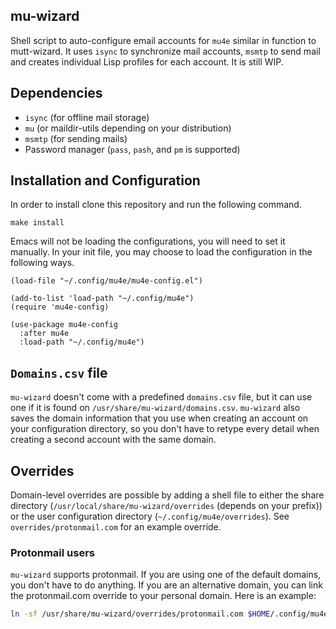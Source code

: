 mu-wizard
--------------------------------------------------------------------------------

Shell script to auto-configure email accounts for `mu4e` similar in function to
mutt-wizard. It uses `isync` to synchronize mail accounts, `msmtp` to send mail
and creates individual Lisp profiles for each account. It is still WIP.


Dependencies
--------------------------------------------------------------------------------

* `isync` (for offline mail storage)
* `mu` (or maildir-utils depending on your distribution)
* `msmtp` (for sending mails)
* Password manager (`pass`, `pash`, and `pm` is supported)



Installation and Configuration
--------------------------------------------------------------------------------

In order to install clone this repository and run the following command.

    make install

Emacs will not be loading the configurations, you will need to set it manually.
In your init file, you may choose to load the configuration in the following
ways.

``` elisp
(load-file "~/.config/mu4e/mu4e-config.el")
```

``` elisp
(add-to-list 'load-path "~/.config/mu4e")
(require 'mu4e-config)
```

``` elisp
(use-package mu4e-config
  :after mu4e
  :load-path "~/.config/mu4e")
```


`Domains.csv` file
--------------------------------------------------------------------------------

`mu-wizard` doesn't come with a predefined `domains.csv` file, but it can use
one if it is found on `/usr/share/mu-wizard/domains.csv`. `mu-wizard` also saves
the domain information that you use when creating an account on your
configuration directory, so you don't have to retype every detail when creating
a second account with the same domain.


Overrides
--------------------------------------------------------------------------------

Domain-level overrides are possible by adding a shell file to either the share
directory (`/usr/local/share/mu-wizard/overrides` (depends on your prefix)) or
the user configuration directory (`~/.config/mu4e/overrides`). See
`overrides/protonmail.com` for an example override.


### Protonmail users

`mu-wizard` supports protonmail. If you are using one of the default domains,
you don't have to do anything. If you are an alternative domain, you can link
the protonmail.com override to your personal domain. Here is an example:

``` sh
ln -sf /usr/share/mu-wizard/overrides/protonmail.com $HOME/.config/mu4e/overrides/example.com
```

